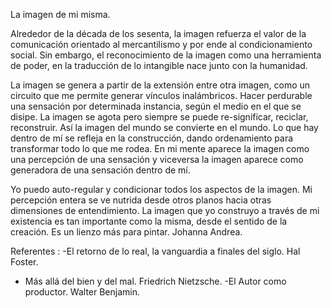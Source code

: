 La imagen de mi misma.

Alrededor de la década de los sesenta, la imagen refuerza  el valor de  la comunicación orientado al mercantilismo y por ende al condicionamiento social. Sin embargo, el reconocimiento de la imagen como una herramienta de poder, en la traducción de lo intangible nace junto con la humanidad. 


La imagen se genera a partir de la extensión entre otra imagen, como un circuito que me permite generar vínculos inalámbricos. Hacer perdurable una sensación por determinada instancia, según el medio en el que se disipe. 
La imagen se agota pero siempre se puede re-significar, reciclar, reconstruir. Así la imagen del mundo se convierte en el mundo. Lo que hay dentro de mí se refleja  en la construcción, dando  ordenamiento para  transformar todo lo que me rodea.
En mi mente aparece la imagen como una percepción  de una sensación y  viceversa la imagen aparece como generadora de una sensación  dentro de mí.


Yo puedo auto-regular y condicionar todos los aspectos de la imagen. Mi percepción entera se ve nutrida desde otros planos hacia otras dimensiones de entendimiento. La imagen que yo construyo a través de mi existencia es tan importante como la misma, desde el sentido de la creación. Es un lienzo más para pintar. 
Johanna Andrea.


Referentes :
-El retorno de lo real, la vanguardia a finales del siglo. Hal Foster.
- Más allá del bien y del mal. Friedrich Nietzsche.
-El Autor como productor. Walter Benjamin.

